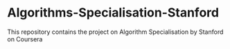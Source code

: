 # Algorithms-Specialisation-Stanford
This repository contains the project on Algorithm Specialisation by Stanford on Coursera
